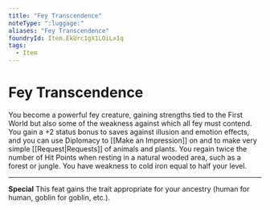 ```yaml
---
title: "Fey Transcendence"
noteType: ":luggage:"
aliases: "Fey Transcendence"
foundryId: Item.EkUrc1gX1LOiLx1q
tags:
  - Item
---
```


# Fey Transcendence

You become a powerful fey creature, gaining strengths tied to the First World but also some of the weakness against which all fey must contend. You gain a +2 status bonus to saves against illusion and emotion effects, and you can use Diplomacy to [[Make an Impression]] on and to make very simple [[Request|Requests]] of animals and plants. You regain twice the number of Hit Points when resting in a natural wooded area, such as a forest or jungle. You have weakness to cold iron equal to half your level.

* * *

**Special** This feat gains the trait appropriate for your ancestry (human for human, goblin for goblin, etc.).

